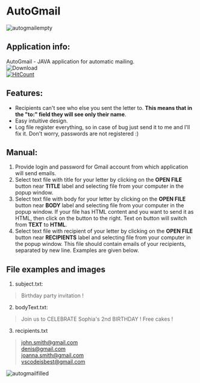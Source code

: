 # AutoGmail
![autogmailempty](https://i.imgur.com/rOvi6ne.jpg)
## Application info:
AutoGmail - JAVA application for automatic mailing.\
![Download](https://img.shields.io/github/downloads/MrSydar/AutoGmail/total?style=for-the-badge)\
[![HitCount](http://hits.dwyl.com/MrSydar/AutoGmail.svg)](http://hits.dwyl.com/MrSydar/AutoGmail)
## Features:
- Recipients can't see who else you sent the letter to. **This means that in the "to:" field they will see only their name**.
- Easy intuitive design.
- Log file register everything, so in case of bug just send it to me and I'll fix it. Don't worry, passwords are not registered :)
## Manual:
1. Provide login and password for Gmail account from which application will send emails.
2. Select text file with title for your letter by clicking on the **OPEN FILE** button near **TITLE** label and selecting file from your computer in the popup window.
3. Select text file with body for your letter by clicking on the **OPEN FILE** button near **BODY** label and selecting file from your computer in the popup window. 
If your file has HTML content and you want to send it as HTML, then click on the button to the right. Text on button will switch from **TEXT** to **HTML**.
4. Select text file with recipient of your letter by clicking on the **OPEN FILE** button near **RECIPIENTS** label and selecting file from your computer in the popup window.
This file should contain emails of your recipients, separated by new line. Examples are given below.
## File examples and images
1. subject.txt:

> Birthday party invitation !

2. bodyText.txt:

> Join us to CELEBRATE Sophia's 2nd BIRTHDAY !
> Free cakes !

3. recipients.txt

> john.smith@gmail.com\
> denis@gmail.com\
> joanna.smith@gmail.com\
> vscodeisbest@gmail.com

![autogmailfilled](https://i.imgur.com/IqfieTu.png)
